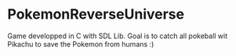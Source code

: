 # PokemonReverseUniverse
Game developped in C with SDL Lib. Goal is to catch all pokeball wit Pikachu to save the Pokemon from humans :)
